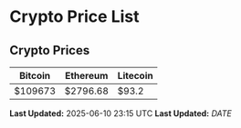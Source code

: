 # Crypto Price List

## Crypto Prices
| Bitcoin | Ethereum | Litecoin |
| ------- | -------- | -------- |
| $109673 | $2796.68 | $93.2 |
**Last Updated:** 2025-06-10 23:15 UTC
**Last Updated:** $DATE$
